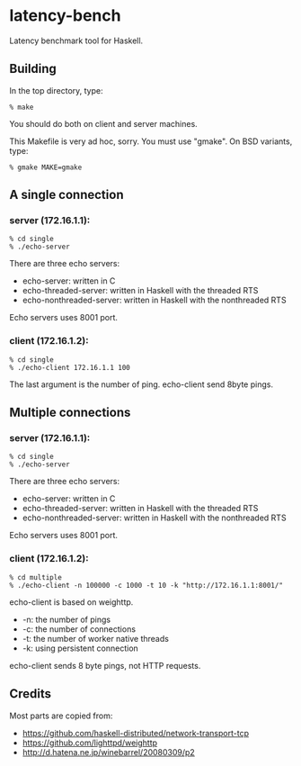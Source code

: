 # latency-bench

Latency benchmark tool for Haskell.

## Building

In the top directory, type:

    % make

You should do both on client and server machines.

This Makefile is very ad hoc, sorry. You must use "gmake". On BSD
variants, type:

    % gmake MAKE=gmake

## A single connection

### server (172.16.1.1):

    % cd single
    % ./echo-server

There are three echo servers:

- echo-server: written in C
- echo-threaded-server: written in Haskell with the threaded RTS
- echo-nonthreaded-server: written in Haskell with the nonthreaded RTS

Echo servers uses 8001 port.

### client (172.16.1.2):

    % cd single
    % ./echo-client 172.16.1.1 100

The last argument is the number of ping. echo-client send 8byte pings.

## Multiple connections

### server (172.16.1.1):

    % cd single
    % ./echo-server

There are three echo servers:

- echo-server: written in C
- echo-threaded-server: written in Haskell with the threaded RTS
- echo-nonthreaded-server: written in Haskell with the nonthreaded RTS

Echo servers uses 8001 port.

### client (172.16.1.2):

    % cd multiple
    % ./echo-client -n 100000 -c 1000 -t 10 -k "http://172.16.1.1:8001/"

echo-client is based on weighttp.

- -n: the number of pings
- -c: the number of connections
- -t: the number of worker native threads
- -k: using persistent connection

echo-client sends 8 byte pings, not HTTP requests.

## Credits

Most parts are copied from:

- https://github.com/haskell-distributed/network-transport-tcp
- https://github.com/lighttpd/weighttp
- http://d.hatena.ne.jp/winebarrel/20080309/p2
